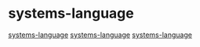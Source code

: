 # systems-language

[systems-language](https://github.com/jfecher/ante)
[systems-language](https://github.com/jondgoodwin/cone)
[systems-language](https://github.com/pikelet-lang/pikelet)
